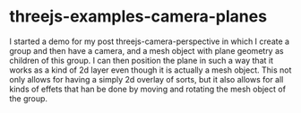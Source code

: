 # threejs-examples-camera-planes

I started a demo for my post threejs-camera-perspective in which I create a group and then have a camera, and a mesh object with plane geometry as children of this group. I can then position the plane in such a way that it works as a kind of 2d layer even though it is actually a mesh object. This not only allows for having a simply 2d overlay of sorts, but it also allows for all kinds of effets that han be done by moving and rotating the mesh object of the group.